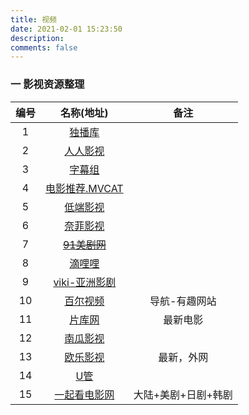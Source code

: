 ```yaml
---
title: 视频
date: 2021-02-01 15:23:50
description: 
comments: false
---
```

### 一 影视资源整理

| 编号 |               名称(地址)                |        备注         |
| :--: | :-------------------------------------: | :-----------------: |
|  1   |    [独播库](https://www.duboku.tv/)     |                     |
|  2   |   [人人影视](https://yyets.com/)    |                     |
|  3   |   [字幕组](http://www.rrys2019.com/)    |                     |
|  4   | [电影推荐.MVCAT](http://www.mvcat.com/) |                     |
|  5   |      [低端影视](https://ddrk.me/)       |                     |
|  6   |  [奈菲影视](https://www.nfmovies.com/)  |                     |
|  7   |   ~~[91美剧网](https://91mjw.com/)~~    |                     |
|  8   |   [滴哩哩](https://www.dililitv.com/)   |                     |
|  9   | [viki-亚洲影剧](https://www.viki.com/)  |                     |
|  10  |   [百尔视频](https://www.ibaier.com)    |    导航-有趣网站    |
|  11  |    [片库网](http://www.pianku5.com/)    |      最新电影       |
|  12  |  [南瓜影视](http://www.lukbox.com.cn/)  |                     |
|  13  |   [欧乐影视](https://www.olevod.com/)   |     最新，外网      |
|  14  |     [U管](https://www.youtube.com/)     |                     |
|  15  | [一起看电影网](https://www.17kan.org/)  | 大陆+美剧+日剧+韩剧 |
